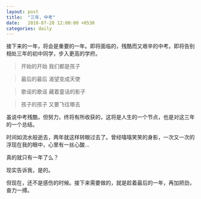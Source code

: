 ```yaml
---
layout: post
title:  "三年，中考"
date:   2018-07-28 12:00:00 +0530
categories: daily
---
```

接下来的一年，将会是重要的一年。即将面临的，残酷而又艰辛的中考。即将告别相处三年的初中同学，步入更高的学府。

> 开始的开始 我们都是孩子

> 最后的最后 渴望变成天使

> 歌谣的歌谣 藏着童话的影子

> 孩子的孩子 又要飞往哪去

虽说中考残酷，但努力，终将有所收获的，这将是人生的一个节点，也是对这三年的一个总结。

时间如流水般逝去，两年就这样转眼过去了。曾经嘻嘻笑笑的身影，一次又一次的浮现在我的眼中，心里有一丝心酸...

真的就只有一年了么？

现实告诉我，是的。

但现在，还不是感伤的时候。接下来需要做的，就是趁着最后的一年，再加把劲，奋力一搏。